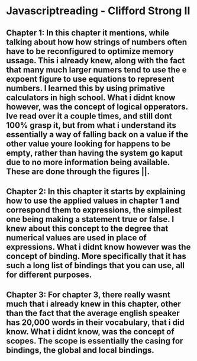 # Javascriptreading - Clifford Strong II
## Chapter 1: In this chapter it mentions, while talking about how how strings of numbers often have to be reconfigured to optimize memory ussage. This i already knew, along with the fact that many much larger numers tend to use the e expoent figure to use equations to represent numbers. I learned this by using primative calculators in high school. What i didnt know however, was the concept of logical opperators. Ive read over it a couple times, and still dont 100% grasp it, but from what i understand its essentially a way of falling back on a value if the other value youre looking for happens to be empty, rather than having the system go kaput due to no more information being available. These are done through the figures ||.
## Chapter 2: In this chapter it starts by explaining how to use the applied values in chapter 1 and correspond them to expressions, the simpilest one being making a statement true or false. I knew about this concept to the degree that numerical values are used in place of expressions. What i didnt know however was the concept of binding. More specifically that it has such a long list of bindings that you can use, all for different purposes. 
## Chapter 3: For chapter 3, there really wasnt much that i already knew in this chapter, other than the fact that the average english speaker has 20,000 words in their vocabulary, that i did know. What i didnt know, was the concept of scopes. The scope is essentially the casing for bindings, the global and local bindings. 
